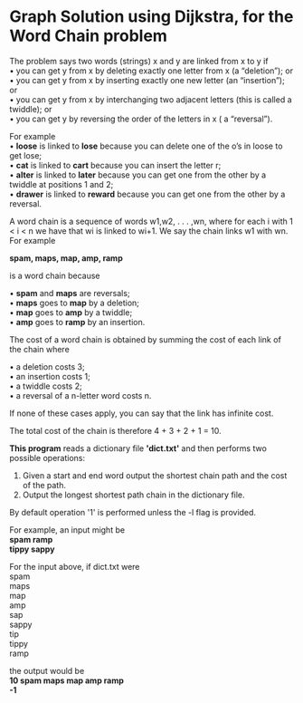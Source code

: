 # Graph Solution using Dijkstra, for the Word Chain problem

The problem says two words (strings) x and y are linked from x to y if  
• you can get y from x by deleting exactly one letter from x (a “deletion”); or  
• you can get y from x by inserting exactly one new letter (an “insertion”); or  
• you can get y from x by interchanging two adjacent letters (this is called a twiddle); or  
• you can get y by reversing the order of the letters in x ( a “reversal”).  

For example  
• **loose** is linked to **lose** because you can delete one of the o’s in loose to get lose;  
• **cat** is linked to **cart** because you can insert the letter r;  
• **alter** is linked to **later** because you can get one from the other by a twiddle at positions 1 and 2;  
• **drawer** is linked to **reward** because you can get one from the other by a reversal.  

A word chain is a sequence of words w1,w2, . . . ,wn, where for each i with 1 < i < n we have that wi is linked to wi+1. We say the chain links w1 with wn. For example

**spam, maps, map, amp, ramp**  

is a word chain because  

• **spam** and **maps** are reversals;  
• **maps** goes to **map** by a deletion;  
• **map** goes to **amp** by a twiddle;  
• **amp** goes to **ramp** by an insertion.  

The cost of a word chain is obtained by summing the cost of each link of the chain where  
  
• a deletion costs 3;  
• an insertion costs 1;  
• a twiddle costs 2;  
• a reversal of a n-letter word costs n.  

If none of these cases apply, you can say that the link has infinite cost.  

The total cost of the chain is therefore 4 + 3 + 2 + 1 = 10.

**This program** reads a dictionary file **'dict.txt'** and then performs two possible operations:  
1) Given a start and end word output the shortest chain path and the cost of the path.  
2) Output the longest shortest path chain in the dictionary file.  

By default operation '1' is performed unless the -l flag is provided.  

For example, an input might be  
**spam ramp**  
**tippy sappy**

For the input above, if dict.txt were  
spam  
maps  
map  
amp  
sap  
sappy  
tip  
tippy  
ramp  

the output would be  
**10 spam maps map amp ramp**  
**-1**  

